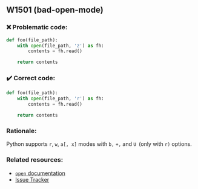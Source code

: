 ## W1501 (bad-open-mode)

### :x: Problematic code:

```python
def foo(file_path):
    with open(file_path, 'z') as fh:
        contents = fh.read()

    return contents
```

### :heavy_check_mark: Correct code:

```python
def foo(file_path):
    with open(file_path, 'r') as fh:
        contents = fh.read()

    return contents
```

### Rationale:

Python supports `r`, `w`, `a[, x]` modes with `b,` `+,` and `U `(only with 
`r)` options.

### Related resources:

- [`open` documentation](http://docs.python.org/3/library/functions.html#open)
- [Issue Tracker](https://github.com/PyCQA/pylint/issues?q=is%3Aissue+%22bad-open-mode%22+OR+%22W1501%22)
